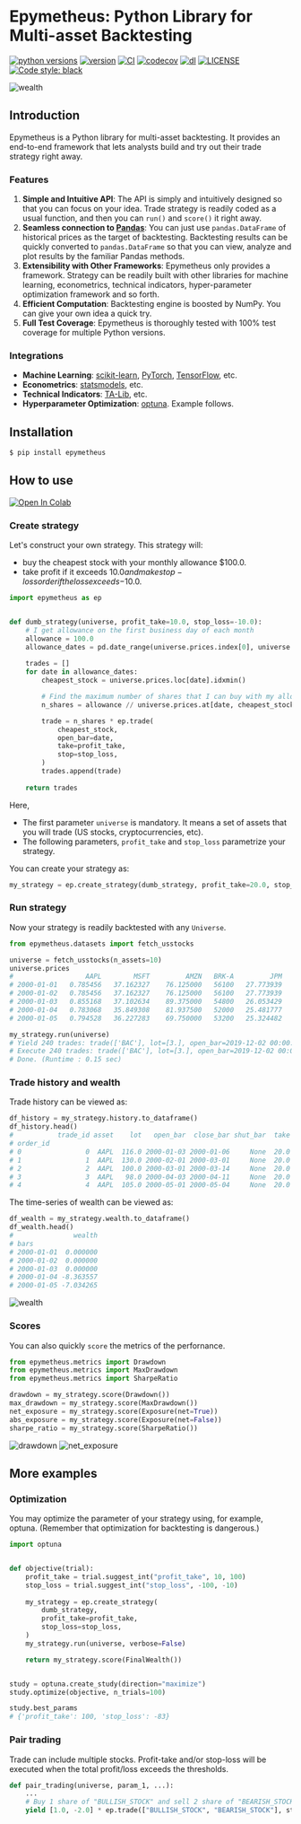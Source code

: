 # Epymetheus: Python Library for Multi-asset Backtesting

[![python versions](https://img.shields.io/pypi/pyversions/epymetheus.svg)](https://pypi.org/project/epymetheus/)
[![version](https://img.shields.io/pypi/v/epymetheus.svg)](https://pypi.org/project/epymetheus/)
[![CI](https://github.com/simaki/epymetheus/workflows/CI/badge.svg)](https://github.com/simaki/epymetheus/actions?query=workflow%3ACI)
[![codecov](https://codecov.io/gh/simaki/epymetheus/branch/master/graph/badge.svg)](https://codecov.io/gh/simaki/epymetheus)
[![dl](https://img.shields.io/pypi/dm/epymetheus)](https://pypi.org/project/epymetheus/)
[![LICENSE](https://img.shields.io/github/license/simaki/epymetheus)](LICENSE)
[![Code style: black](https://img.shields.io/badge/code%20style-black-000000.svg)](https://github.com/psf/black)

![wealth](examples/readme/wealth.png)

## Introduction

Epymetheus is a Python library for multi-asset backtesting.
It provides an end-to-end framework that lets analysts build and try out their trade strategy right away.

### Features

1. **Simple and Intuitive API**: The API is simply and intuitively designed so that you can focus on your idea. Trade strategy is readily coded as a usual function, and then you can `run()` and `score()` it right away.
2. **Seamless connection to [Pandas](https://github.com/pandas-dev/pandas)**: You can just use `pandas.DataFrame` of historical prices as the target of backtesting. Backtesting results can be quickly converted to `pandas.DataFrame` so that you can view, analyze and plot results by the familiar Pandas methods.
3. **Extensibility with Other Frameworks**: Epymetheus only provides a framework.  Strategy can be readily built with other libraries for machine learning, econometrics, technical indicators, hyper-parameter optimization framework and so forth.
4. **Efficient Computation**: Backtesting engine is boosted by NumPy.  You can give your own idea a quick try.
5. **Full Test Coverage**: Epymetheus is thoroughly tested with 100% test coverage for multiple Python versions.

### Integrations

- **Machine Learning**: [scikit-learn](https://github.com/scikit-learn/scikit-learn), [PyTorch](https://github.com/pytorch/pytorch), [TensorFlow](https://github.com/tensorflow/tensorflow), etc.
- **Econometrics**: [statsmodels](https://github.com/statsmodels/statsmodels), etc.
- **Technical Indicators**: [TA-Lib](https://github.com/mrjbq7/ta-lib), etc.
- **Hyperparameter Optimization**: [optuna](https://github.com/optuna/optuna). Example follows.

## Installation

```sh
$ pip install epymetheus
```

## How to use

[![Open In Colab](https://colab.research.google.com/assets/colab-badge.svg)](https://colab.research.google.com/github/simaki/epymetheus/blob/master/examples/readme/readme.ipynb)

### Create strategy

Let's construct your own strategy.  This strategy will:

* buy the cheapest stock with your monthly allowance $100.0.
* take profit if it exceeds $10.0 and make stop-loss order if the loss exceeds -$10.0.

```python
import epymetheus as ep


def dumb_strategy(universe, profit_take=10.0, stop_loss=-10.0):
    # I get allowance on the first business day of each month
    allowance = 100.0
    allowance_dates = pd.date_range(universe.prices.index[0], universe.prices.index[-1], freq="BMS")
    
    trades = []
    for date in allowance_dates:
        cheapest_stock = universe.prices.loc[date].idxmin()

        # Find the maximum number of shares that I can buy with my allowance
        n_shares = allowance // universe.prices.at[date, cheapest_stock]

        trade = n_shares * ep.trade(
            cheapest_stock,
            open_bar=date,
            take=profit_take,
            stop=stop_loss,
        )
        trades.append(trade)
        
    return trades
```

Here,

* The first parameter `universe` is mandatory. It means a set of assets that you will trade (US stocks, cryptocurrencies, etc).
* The following parameters, `profit_take` and `stop_loss` parametrize your strategy.

You can create your strategy as:

```python
my_strategy = ep.create_strategy(dumb_strategy, profit_take=20.0, stop_loss=-10.0)
```

### Run strategy

Now your strategy is readily backtested with any `Universe`.

```python
from epymetheus.datasets import fetch_usstocks

universe = fetch_usstocks(n_assets=10)
universe.prices
#                  AAPL        MSFT         AMZN   BRK-A         JPM         JNJ         WMT        BAC          PG        XOM
# 2000-01-01   0.785456   37.162327    76.125000   56100   27.773939   27.289129   46.962898  14.527933   31.304089  21.492596
# 2000-01-02   0.785456   37.162327    76.125000   56100   27.773939   27.289129   46.962898  14.527933   31.304089  21.492596
# 2000-01-03   0.855168   37.102634    89.375000   54800   26.053429   26.978193   45.391777  14.021359   30.625511  20.892334
# 2000-01-04   0.783068   35.849308    81.937500   52000   25.481777   25.990519   43.693306  13.189125   30.036228  20.492161
# 2000-01-05   0.794528   36.227283    69.750000   53200   25.324482   26.264877   42.801613  13.333860   29.464787  21.609318
```

```python
my_strategy.run(universe)
# Yield 240 trades: trade(['BAC'], lot=[3.], open_bar=2019-12-02 00:00:00) ... Done. (Runtime : 0.12 sec)
# Execute 240 trades: trade(['BAC'], lot=[3.], open_bar=2019-12-02 00:00:00) ... Done. (Runtime : 0.03 sec)
# Done. (Runtime : 0.15 sec)
```

### Trade history and wealth

Trade history can be viewed as:

```python
df_history = my_strategy.history.to_dataframe()
df_history.head()
#           trade_id asset    lot   open_bar  close_bar shut_bar  take  stop        pnl
# order_id                                                                             
# 0                0  AAPL  116.0 2000-01-03 2000-01-06     None  20.0 -10.0 -15.010098
# 1                1  AAPL  130.0 2000-02-01 2000-03-01     None  20.0 -10.0  29.856866
# 2                2  AAPL  100.0 2000-03-01 2000-03-14     None  20.0 -10.0 -12.271219
# 3                3  AAPL   98.0 2000-04-03 2000-04-11     None  20.0 -10.0 -10.388053
# 4                4  AAPL  105.0 2000-05-01 2000-05-04     None  20.0 -10.0 -10.929523
```

The time-series of wealth can be viewed as:

```python
df_wealth = my_strategy.wealth.to_dataframe()
df_wealth.head()
#               wealth
# bars
# 2000-01-01  0.000000
# 2000-01-02  0.000000
# 2000-01-03  0.000000
# 2000-01-04 -8.363557
# 2000-01-05 -7.034265
```

![wealth](examples/readme/wealth.png)

### Scores

You can also quickly `score` the metrics of the perfornance.

```python
from epymetheus.metrics import Drawdown
from epymetheus.metrics import MaxDrawdown
from epymetheus.metrics import SharpeRatio

drawdown = my_strategy.score(Drawdown())
max_drawdown = my_strategy.score(MaxDrawdown())
net_exposure = my_strategy.score(Exposure(net=True))
abs_exposure = my_strategy.score(Exposure(net=False))
sharpe_ratio = my_strategy.score(SharpeRatio())
```

![drawdown](examples/readme/drawdown.png)
![net_exposure](examples/readme/net_exposure.png)

## More examples

### Optimization

You may optimize the parameter of your strategy using, for example, optuna.
(Remember that optimization for backtesting is dangerous.)

```python
import optuna


def objective(trial):
    profit_take = trial.suggest_int("profit_take", 10, 100)
    stop_loss = trial.suggest_int("stop_loss", -100, -10)
    
    my_strategy = ep.create_strategy(
        dumb_strategy,
        profit_take=profit_take,
        stop_loss=stop_loss,
    )
    my_strategy.run(universe, verbose=False)

    return my_strategy.score(FinalWealth())


study = optuna.create_study(direction="maximize")
study.optimize(objective, n_trials=100)

study.best_params
# {'profit_take': 100, 'stop_loss': -83}
```

### Pair trading

Trade can include multiple stocks.
Profit-take and/or stop-loss will be executed when the total profit/loss exceeds the thresholds.

```python
def pair_trading(universe, param_1, ...):
    ...
    # Buy 1 share of "BULLISH_STOCK" and sell 2 share of "BEARISH_STOCK".
    yield [1.0, -2.0] * ep.trade(["BULLISH_STOCK", "BEARISH_STOCK"], stop=-100.0)
```
